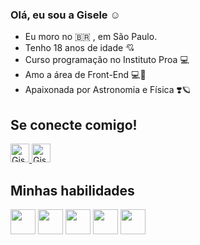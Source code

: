 ### Olá, eu sou a Gisele :relaxed:

- Eu moro no :brazil: , em São Paulo.
- Tenho 18 anos de idade :cupid:
- Curso programação no Instituto Proa :computer:
- Amo a área de Front-End :computer::revolving_hearts:
- Apaixonada por Astronomia e Física :heavy_heart_exclamation::ringed_planet:

## Se conecte comigo!
<a href="https://www.linkedin.com/in/giseleslima/" target="-blank">
  <img aling="center" alt="Gisele-linkedin" height="30" width="30" src="https://cdn.jsdelivr.net/gh/devicons/devicon/icons/linkedin/linkedin-original.svg">
</a>
<a href="https://www.instagram.com/xl_silvestre/" target="-blank">
  <img aling="center" alt="Gisele-linkedin" height="30" width="30" src="https://i.pinimg.com/564x/ed/34/e9/ed34e9e48c3151264b34a39c6aef124f.jpg">
</a>

## Minhas habilidades
<a><img  height="40" width="40" src="https://cdn.jsdelivr.net/gh/devicons/devicon/icons/html5/html5-original-wordmark.svg"></a>
<a><img height="40" width="40" src="https://cdn.jsdelivr.net/gh/devicons/devicon/icons/css3/css3-original-wordmark.svg"></a>
<a><img height="40" width="40" src="https://cdn.jsdelivr.net/gh/devicons/devicon/icons/php/php-plain.svg"></a>
<a><img height="40" width="40" src="https://cdn.jsdelivr.net/gh/devicons/devicon/icons/javascript/javascript-original.svg"></a>
<a><img height="40" width="40" src="https://cdn.jsdelivr.net/gh/devicons/devicon/icons/mysql/mysql-plain-wordmark.svg"></a>





